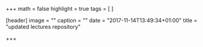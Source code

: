 +++
math = false
highlight = true
tags = [
]

[header]
  image = ""
  caption = ""
date = "2017-11-14T13:49:34+01:00"
title = "updated lectures repository"

+++

